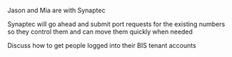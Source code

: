 Jason and Mia are with Synaptec

Synaptec will go ahead and submit port requests for the existing numbers so they control them and can move them quickly when needed

Discuss how to get people logged into their BIS tenant accounts
